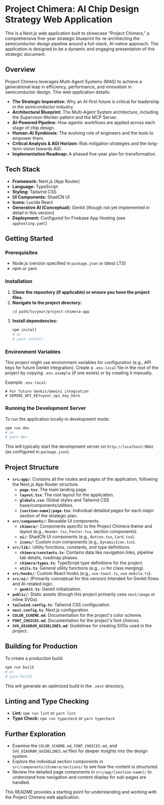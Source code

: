# Project Chimera: AI Chip Design Strategy Web Application

This is a Next.js web application built to showcase "Project Chimera," a comprehensive five-year strategic blueprint for re-architecting the semiconductor design pipeline around a full-stack, AI-native approach. The application is designed to be a dynamic and engaging presentation of this strategic document.

## Overview

Project Chimera leverages Multi-Agent Systems (MAS) to achieve a generational leap in efficiency, performance, and innovation in semiconductor design. This web application details:

*   **The Strategic Imperative:** Why an AI-first future is critical for leadership in the semiconductor industry.
*   **Architectural Blueprint:** The Multi-Agent System architecture, including the Supervisor-Worker pattern and the MCP Server.
*   **AI-Powered Pipeline:** How agentic workflows are applied across each stage of chip design.
*   **Human-AI Symbiosis:** The evolving role of engineers and the tools to empower them.
*   **Critical Analysis & AGI Horizon:** Risk mitigation strategies and the long-term vision towards AGI.
*   **Implementation Roadmap:** A phased five-year plan for transformation.

## Tech Stack

*   **Framework:** Next.js (App Router)
*   **Language:** TypeScript
*   **Styling:** Tailwind CSS
*   **UI Components:** ShadCN UI
*   **Icons:** Lucide React
*   **Generative AI (Conceptual):** Genkit (though not yet implemented in detail in this version)
*   **Deployment:** Configured for Firebase App Hosting (see `apphosting.yaml`)

## Getting Started

### Prerequisites

*   Node.js (version specified in `package.json` or latest LTS)
*   npm or yarn

### Installation

1.  **Clone the repository (if applicable) or ensure you have the project files.**
2.  **Navigate to the project directory:**
    ```bash
    cd path/to/your/project-chimera-app
    ```
3.  **Install dependencies:**
    ```bash
    npm install
    # or
    # yarn install
    ```

### Environment Variables

This project might use environment variables for configuration (e.g., API keys for future Genkit integration). Create a `.env.local` file in the root of the project by copying `.env.example` (if one exists) or by creating it manually.

Example `.env.local`:
```
# For future Genkit/Gemini integration
# GEMINI_API_KEY=your_api_key_here
```

### Running the Development Server

To run the application locally in development mode:

```bash
npm run dev
# or
# yarn dev
```

This will typically start the development server on `http://localhost:9002` (as configured in `package.json`).

## Project Structure

*   **`src/app/`**: Contains all the routes and pages of the application, following the Next.js App Router structure.
    *   **`page.tsx`**: The main landing page.
    *   **`layout.tsx`**: The root layout for the application.
    *   **`globals.css`**: Global styles and Tailwind CSS base/components/utilities.
    *   **`[section-name]/page.tsx`**: Individual detailed pages for each major section of the strategic plan.
*   **`src/components/`**: Reusable UI components.
    *   **`chimera/`**: Components specific to the Project Chimera theme and layout (e.g., `Header.tsx`, `Footer.tsx`, section components).
    *   **`ui/`**: ShadCN UI components (e.g., `Button.tsx`, `Card.tsx`).
    *   **`icons/`**: Custom icon components (e.g., `DynamicIcon.tsx`).
*   **`src/lib/`**: Utility functions, constants, and type definitions.
    *   **`chimera/constants.ts`**: Contains data like navigation links, pipeline tab details, roadmap phases.
    *   **`chimera/types.ts`**: TypeScript type definitions for the project.
    *   **`utils.ts`**: General utility functions (e.g., `cn` for class merging).
*   **`src/hooks/`**: Custom React hooks (e.g., `use-toast.ts`, `use-mobile.ts`).
*   **`src/ai/`**: (Primarily conceptual for this version) Intended for Genkit flows and AI-related logic.
    *   **`genkit.ts`**: Genkit initialization.
*   **`public/`**: Static assets (though this project primarily uses `next/image` or inline SVGs).
*   **`tailwind.config.ts`**: Tailwind CSS configuration.
*   **`next.config.ts`**: Next.js configuration.
*   **`COLOR_SCHEME.md`**: Documentation for the project's color scheme.
*   **`FONT_CHOICES.md`**: Documentation for the project's font choices.
*   **`SVG_DIAGRAM_GUIDELINES.md`**: Guidelines for creating SVGs used in the project.

## Building for Production

To create a production build:

```bash
npm run build
# or
# yarn build
```

This will generate an optimized build in the `.next` directory.

## Linting and Type Checking

*   **Lint:** `npm run lint` or `yarn lint`
*   **Type Check:** `npm run typecheck` or `yarn typecheck`

## Further Exploration

*   Examine the `COLOR_SCHEME.md`, `FONT_CHOICES.md`, and `SVG_DIAGRAM_GUIDELINES.md` files for deeper insights into the design system.
*   Explore the individual section components in `src/components/chimera/sections/` to see how the content is structured.
*   Review the detailed page components in `src/app/[section-name]/` to understand how navigation and content display for sub-pages are handled.

This README provides a starting point for understanding and working with the Project Chimera web application.
